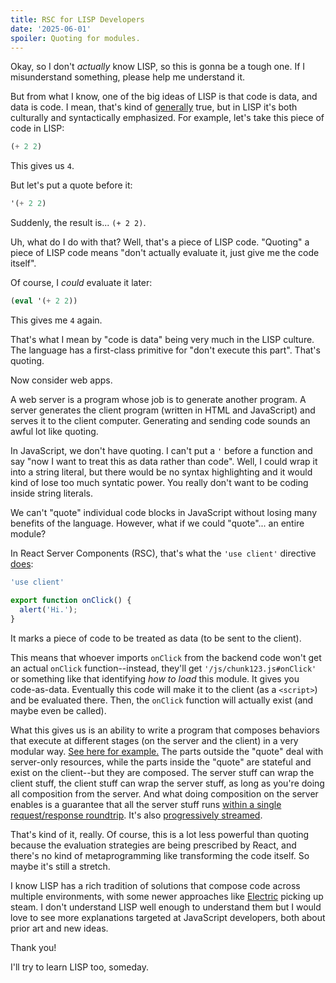 ```yaml
---
title: RSC for LISP Developers
date: '2025-06-01'
spoiler: Quoting for modules.
---
```


Okay, so I don't *actually* know LISP, so this is gonna be a tough one. If I misunderstand something, please help me understand it.

But from what I know, one of the big ideas of LISP is that code is data, and data is code. I mean, that's kind of [generally](https://wiki.c2.com/?DataAndCodeAreTheSameThing) true, but in LISP it's both culturally and syntactically emphasized. For example, let's take this piece of code in LISP:

```lisp
(+ 2 2)
```

This gives us `4`.

But let's put a quote before it:

```lisp
'(+ 2 2)
```

Suddenly, the result is... `(+ 2 2)`.

Uh, what do I do with that? Well, that's a piece of LISP code. "Quoting" a piece of LISP code means "don't actually evaluate it, just give me the code itself".

Of course, I *could* evaluate it later:

```lisp
(eval '(+ 2 2))
```

This gives me `4` again.

That's what I mean by "code is data" being very much in the LISP culture. The language has a first-class primitive for "don't execute this part". That's quoting.

Now consider web apps.

A web server is a program whose job is to generate another program. A server generates the client program (written in HTML and JavaScript) and serves it to the client computer. Generating and sending code sounds an awful lot like quoting.

In JavaScript, we don't have quoting. I can't put a `'` before a function and say "now I want to treat this as data rather than code". Well, I could wrap it into a string literal, but there would be no syntax highlighting and it would kind of lose too much syntatic power. You really don't want to be coding inside string literals.

We can't "quote" individual code blocks in JavaScript without losing many benefits of the language. However, what if we could "quote"... an entire module?

In React Server Components (RSC), that's what the `'use client'` directive [does](/why-does-rsc-integrate-with-a-bundler/#serializing-modules):

<Client>

```js {1}
'use client'

export function onClick() {
  alert('Hi.');
}
```

</Client>

It marks a piece of code to be treated as data (to be sent to the client).

This means that whoever imports `onClick` from the backend code won't get an actual `onClick` function--instead, they'll get `'/js/chunk123.js#onClick'` or something like that identifying *how to load* this module. It gives you code-as-data. Eventually this code will make it to the client (as a `<script>`) and be evaluated there. Then, the `onClick` function will actually exist (and maybe even be called).

What this gives us is an ability to write a program that composes behaviors that execute at different stages (on the server and the client) in a very modular way. [See here for example.](/impossible-components/#final-code) The parts outside the "quote" deal with server-only resources, while the parts inside the "quote" are stateful and exist on the client--but they are composed. The server stuff can wrap the client stuff, the client stuff can wrap the server stuff, as long as you're doing all composition from the server. And what doing composition on the server enables is a guarantee that all the server stuff runs [within a single request/response roundtrip](/one-roundtrip-per-navigation/). It's also [progressively streamed](/progressive-json/).

That's kind of it, really. Of course, this is a lot less powerful than quoting because the evaluation strategies are being prescribed by React, and there's no kind of metaprogramming like transforming the code itself. So maybe it's still a stretch.

I know LISP has a rich tradition of solutions that compose code across multiple environments, with some newer approaches like [Electric](https://github.com/hyperfiddle/electric) picking up steam. I don't understand LISP well enough to understand them but I would love to see more explanations targeted at JavaScript developers, both about prior art and new ideas.

Thank you!

I'll try to learn LISP too, someday.
